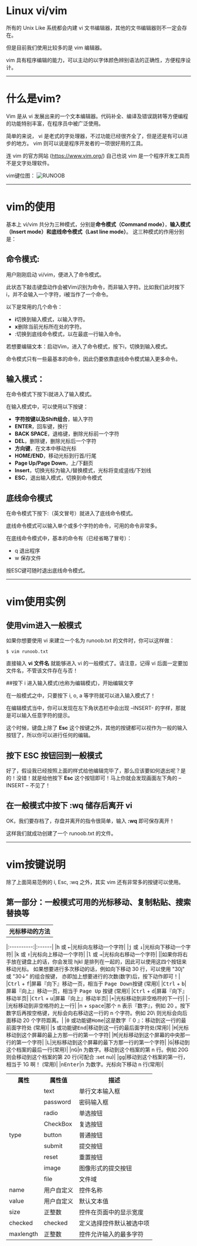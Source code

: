 # Linux vi/vim

所有的 Unix Like 系统都会内建 vi 文书编辑器，其他的文书编辑器则不一定会存在。

但是目前我们使用比较多的是 vim 编辑器。

vim 具有程序编辑的能力，可以主动的以字体颜色辨别语法的正确性，方便程序设计。
* * *
# 什么是vim?

Vim 是从 vi 发展出来的一个文本编辑器。代码补全、编译及错误跳转等方便编程的功能特别丰富，在程序员中被广泛使用。

简单的来说， vi 是老式的字处理器，不过功能已经很齐全了，但是还是有可以进步的地方。 vim 则可以说是程序开发者的一项很好用的工具。

连 vim 的官方网站 (https://www.vim.org/) 自己也说 vim 是一个程序开发工具而不是文字处理软件。

vim键位图：
![RUNOOB](https://www.runoob.com/wp-content/uploads/2015/10/vi-vim-cheat-sheet-sch.gif)
* * *
# vim的使用

基本上 vi/vim 共分为三种模式，分别是**命令模式（Command mode）**，**输入模式（Insert mode）**和**底线命令模式（Last line mode）**。 这三种模式的作用分别是：

## 命令模式:  

用户刚刚启动 vi/vim，便进入了命令模式。  

此状态下敲击键盘动作会被Vim识别为命令，而非输入字符。比如我们此时按下i，并不会输入一个字符，i被当作了一个命令。  

以下是常用的几个命令：  

* **i**切换到输入模式，以输入字符。   
* **x**删除当前光标所在处的字符。  
* :切换到底线命令模式，以在最底一行输入命令。  

若想要编辑文本：启动Vim，进入了命令模式，按下i，切换到输入模式。  

命令模式只有一些最基本的命令，因此仍要依靠底线命令模式输入更多命令。 

## 输入模式：  

在命令模式下按下i就进入了输入模式。

在输入模式中，可以使用以下按键：

* **字符按键以及Shift组合**，输入字符
* **ENTER**，回车键，换行
* **BACK SPACE**，退格键，删除光标前一个字符
* **DEL**，删除键，删除光标后一个字符
* **方向键**，在文本中移动光标
* **HOME/END**，移动光标到行首/行尾
* **Page Up/Page Down**，上/下翻页
* **Insert**，切换光标为输入/替换模式，光标将变成竖线/下划线
* **ESC**，退出输入模式，切换到命令模式

## 底线命令模式

在命令模式下按下:（英文冒号）就进入了底线命令模式。

底线命令模式可以输入单个或多个字符的命令，可用的命令非常多。

在底线命令模式中，基本的命令有（已经省略了冒号）：

* q 退出程序
* w 保存文件

按ESC键可随时退出底线命令模式。
* * *
# vim使用实例

## 使用vim进入一般模式

如果你想要使用 vi 来建立一个名为 runoob.txt 的文件时，你可以这样做：

	$ vim runoob.txt

直接输入 **vi 文件名** 就能够进入 vi 的一般模式了。请注意，记得 vi 后面一定要加文件名，不管该文件存在与否！


##按下 i 进入输入模式(也称为编辑模式)，开始编辑文字

在一般模式之中，只要按下 i, o, a 等字符就可以进入输入模式了！

在编辑模式当中，你可以发现在左下角状态栏中会出现 –INSERT- 的字样，那就是可以输入任意字符的提示。

这个时候，键盘上除了 **Esc** 这个按键之外，其他的按键都可以视作为一般的输入按钮了，所以你可以进行任何的编辑。

## 按下 ESC 按钮回到一般模式

好了，假设我已经按照上面的样式给他编辑完毕了，那么应该要如何退出呢？是的！没错！就是给他按下 **Esc** 这个按钮即可！马上你就会发现画面左下角的 – INSERT – 不见了！

## 在一般模式中按下 :wq 储存后离开 vi

OK，我们要存档了，存盘并离开的指令很简单，输入 **:wq** 即可保存离开！

这样我们就成功创建了一个 runoob.txt 的文件。
* * *
# vim按键说明

除了上面简易范例的 i, Esc, :wq 之外，其实 vim 还有非常多的按键可以使用。

## 第一部分：一般模式可用的光标移动、复制粘贴、搜索替换等
<table width=100%>
	<tr>
	    <th>光标移动的方法</th>
	</tr >
</table>
|:----------:|:------|
|<kbd>h</kbd> 或 <kbd>←</kbd>|光标向左移动一个字符|
|<kbd>j</kbd> 或 <kbd>↓</kbd>|光标向下移动一个字符|
|<kbd>k</kbd> 或 <kbd>↑</kbd>|光标向上移动一个字符|
|<kbd>l</kbd> 或 <kbd>→</kbd>|光标向右移动一个字符|
||如果你将右手放在键盘上的话，你会发现 hjkl 是排列在一起的，因此可以使用这四个按钮来移动光标。 如果想要进行多次移动的话，例如向下移动 30 行，可以使用 "30j" 或 "30↓" 的组合按键， 亦即加上想要进行的次数(数字)后，按下动作即可！|
|<kbd>Ctrl</kbd> + <kbd>f</kbd>|屏幕『向下』移动一页，相当于 <kbd>Page Down</kbd>按键 (常用)|
|<kbd>Ctrl</kbd> + <kbd>b</kbd>|屏幕『向上』移动一页，相当于 <kbd>Page Up</kbd> 按键 (常用)|
|<kbd>Ctrl</kbd> + <kbd>d</kbd>|屏幕『向下』移动半页|
|<kbd>Ctrl</kbd> + <kbd>u</kbd>|屏幕『向上』移动半页|
|<kbd>+</kbd>|光标移动到非空格符的下一行|
|<kbd>-</kbd>|光标移动到非空格符的上一行|
|n + <kbd>space</kbd>|那个 n 表示『数字』，例如 20 。按下数字后再按空格键，光标会向右移动这一行的 n 个字符。例如 20\<space\> 则光标会向后面移动 20 个字符距离。|
|<kbd>0</kbd> 或功能键<kbd>Home</kbd>|这是数字『 0 』：移动到这一行的最前面字符处 (常用)|
|<kbd>$</kbd> 或功能键<kbd>End</kbd>|移动到这一行的最后面字符处(常用)|
|<kbd>H</kbd>|光标移动到这个屏幕的最上方那一行的第一个字符|
|<kbd>M</kbd>|光标移动到这个屏幕的中央那一行的第一个字符|
|<kbd>L</kbd>|光标移动到这个屏幕的最下方那一行的第一个字符|
|<kbd>G</kbd>|移动到这个档案的最后一行(常用)|
|n<kbd>G</kbd>|n 为数字。移动到这个档案的第 n 行。例如 20G 则会移动到这个档案的第 20 行(可配合 :set nu)|
|<kbd>g</kbd><kbd>g</kbd>|移动到这个档案的第一行，相当于 1G 啊！ (常用)|
|n<kbd>Enter</kbd>|n 为数字。光标向下移动 n 行(常用)|
<table>
	<tr>
	    <th>属性</th>
	    <th>属性值</th>
	    <th>描述</th>  
	</tr >
	<tr >
	    <td rowspan="9">type</td>
	    <td>text</td>
	    <td>单行文本输入框</td>
	</tr>
	<tr>
	    <td>password</td>
	    <td>密码输入框</td>
	</tr>
	<tr>
	    <td>radio</td>
	    <td>单选按钮</td>
	</tr>
	<tr>
	    <td>CheckBox</td>
	    <td>复选按钮</td>
	</tr>
	<tr><td>button</td>
	    <td>普通按钮</td>
	</tr>
	<tr>
	    <td>submit</td>
	    <td>提交按钮</td>
	</tr>
	<tr>
	    <td>reset</td>
	    <td>重置按钮</td>
	</tr>
	<tr>
	    <td>image</td>
	    <td>图像形式的提交按钮</td>
	</tr>
	<tr>
	    <td >file</td>
	    <td>文件域</td>
	</tr>
	<tr>
	    <td >name</td>
	    <td>用户自定义</td>
	    <td>控件名称</td>
	</tr>
	<tr>
	    <td >value</td>
	    <td >用户自定义</td>
	    <td >默认文本值</td>
	</tr>
	<tr>
	    <td >size</td>
	    <td >正整数</td>
	    <td >控件在页面中的显示宽度</td>
	</tr>
	<tr>
	    <td >checked</td>
	    <td >checked</td>
	    <td >定义选择控件默认被选中项</td>
	</tr>
	<tr>
	    <td >maxlength</td>
	    <td >正整数</td>
	    <td >控件允许输入的最多字符</td>
	</tr>
</table>
